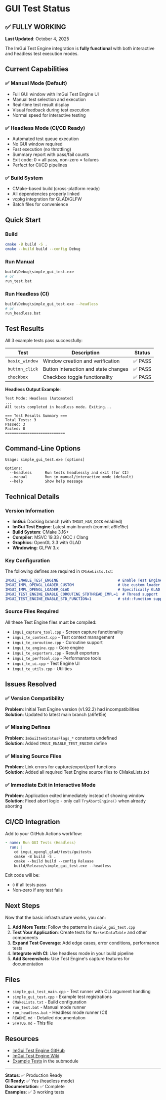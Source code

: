 # GUI Test Status

## ✅ FULLY WORKING

**Last Updated**: October 4, 2025

The ImGui Test Engine integration is **fully functional** with both interactive and headless test execution modes.

## Current Capabilities

### ✅ Manual Mode (Default)
- Full GUI window with ImGui Test Engine UI
- Manual test selection and execution
- Real-time test result display
- Visual feedback during test execution
- Normal speed for interactive testing

### ✅ Headless Mode (CI/CD Ready)
- Automated test queue execution  
- No GUI window required
- Fast execution (no throttling)
- Summary report with pass/fail counts
- Exit code: 0 = all pass, non-zero = failures
- Perfect for CI/CD pipelines

### ✅ Build System
- CMake-based build (cross-platform ready)
- All dependencies properly linked
- vcpkg integration for GLAD/GLFW
- Batch files for convenience

## Quick Start

### Build
```bash
cmake -B build -S .
cmake --build build --config Debug
```

### Run Manual
```bash
build\Debug\simple_gui_test.exe
# or
run_test.bat
```

### Run Headless (CI)
```bash
build\Debug\simple_gui_test.exe --headless
# or  
run_headless.bat
```

## Test Results

All 3 example tests pass successfully:

| Test | Description | Status |
|------|-------------|--------|
| `basic_window` | Window creation and verification | ✅ PASS |
| `button_click` | Button interaction and state changes | ✅ PASS |
| `checkbox` | Checkbox toggle functionality | ✅ PASS |

**Headless Output Example**:
```
Test Mode: Headless (Automated)
...
All tests completed in headless mode. Exiting...

=== Test Results Summary ===
Total Tests: 3
Passed: 3
Failed: 0
===========================
```

## Command-Line Options

```
Usage: simple_gui_test.exe [options]

Options:
  --headless      Run tests headlessly and exit (for CI)
  --manual        Run in manual/interactive mode (default)
  --help          Show help message
```

## Technical Details

### Version Information
- **ImGui**: Docking branch (with `IMGUI_HAS_DOCK` enabled)
- **ImGui Test Engine**: Latest main branch (commit a6fe15e)
- **Build System**: CMake 3.16+
- **Compiler**: MSVC 19.33 / GCC / Clang
- **Graphics**: OpenGL 3.3 with GLAD
- **Windowing**: GLFW 3.x

### Key Configuration
The following defines are required in `CMakeLists.txt`:

```cmake
IMGUI_ENABLE_TEST_ENGINE                           # Enable Test Engine hooks
IMGUI_IMPL_OPENGL_LOADER_CUSTOM                    # Use custom loader
IMGUI_IMPL_OPENGL_LOADER_GLAD                      # Specifically GLAD
IMGUI_TEST_ENGINE_ENABLE_COROUTINE_STDTHREAD_IMPL=1  # Thread support
IMGUI_TEST_ENGINE_ENABLE_STD_FUNCTION=1            # std::function support
```

### Source Files Required
All these Test Engine files must be compiled:
- `imgui_capture_tool.cpp` - Screen capture functionality
- `imgui_te_context.cpp` - Test context management
- `imgui_te_coroutine.cpp` - Coroutine support
- `imgui_te_engine.cpp` - Core engine
- `imgui_te_exporters.cpp` - Result exporters
- `imgui_te_perftool.cpp` - Performance tools
- `imgui_te_ui.cpp` - Test Engine UI
- `imgui_te_utils.cpp` - Utilities

## Issues Resolved

### ✅ Version Compatibility
**Problem**: Initial Test Engine version (v1.92.2) had incompatibilities  
**Solution**: Updated to latest main branch (a6fe15e)

### ✅ Missing Defines
**Problem**: `ImGuiItemStatusFlags_*` constants undefined  
**Solution**: Added `IMGUI_ENABLE_TEST_ENGINE` define

### ✅ Missing Source Files
**Problem**: Link errors for capture/export/perf functions  
**Solution**: Added all required Test Engine source files to CMakeLists.txt

### ✅ Immediate Exit in Interactive Mode
**Problem**: Application exited immediately instead of showing window  
**Solution**: Fixed abort logic - only call `TryAbortEngine()` when already aborting

## CI/CD Integration

Add to your GitHub Actions workflow:

```yaml
- name: Run GUI Tests (Headless)
  run: |
    cd imgui_opengl_glad/tests/guitests
    cmake -B build -S .
    cmake --build build --config Release
    build/Release/simple_gui_test.exe --headless
```

Exit code will be:
- `0` if all tests pass
- Non-zero if any test fails

## Next Steps

Now that the basic infrastructure works, you can:

1. **Add More Tests**: Follow the patterns in `simple_gui_test.cpp`
2. **Test Your Application**: Create tests for `MarketDataTable` and other components
3. **Expand Test Coverage**: Add edge cases, error conditions, performance tests
4. **Integrate with CI**: Use headless mode in your build pipeline
5. **Add Screenshots**: Use Test Engine's capture features for documentation

## Files

- `simple_gui_test_main.cpp` - Test runner with CLI argument handling
- `simple_gui_test.cpp` - Example test registrations
- `CMakeLists.txt` - Build configuration
- `run_test.bat` - Manual mode runner
- `run_headless.bat` - Headless mode runner (CI)
- `README.md` - Detailed documentation
- `STATUS.md` - This file

## Resources

- [ImGui Test Engine GitHub](https://github.com/ocornut/imgui_test_engine)
- [ImGui Test Engine Wiki](https://github.com/ocornut/imgui_test_engine/wiki)
- [Example Tests](imgui_test_engine/imgui_test_suite/) in the submodule

---

**Status**: ✅ Production Ready  
**CI Ready**: ✅ Yes (headless mode)  
**Documentation**: ✅ Complete  
**Examples**: ✅ 3 working tests
